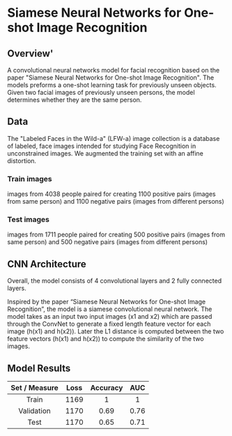 # Siamese Neural Networks for One-shot Image Recognition

## Overview'
A convolutional neural networks model for facial recognition based on the paper "Siamese Neural Networks for One-shot Image Recognition". The models preforms a one-shot learning task for previously unseen objects. Given two facial images of previously unseen persons, the model determines whether they are the same person.

## Data
The "Labeled Faces in the Wild-a" (LFW-a) image collection is a database of labeled, face
images intended for studying Face Recognition in unconstrained images. We augmented the training set with an affine distortion.

### Train images
images from 4038 people paired for creating 1100 positive pairs (images from
same person) and 1100 negative pairs (images from different persons)
### Test images
images from 1711 people paired for creating 500 positive pairs (images from
same person) and 500 negative pairs (images from different persons)

## CNN Architecture
Overall, the model consists of 4 convolutional layers and 2 fully connected layers.

Inspired by the paper “Siamese Neural Networks for One-shot Image Recognition”, the
model is a siamese convolutional neural network. The model takes as an input two input
images (x1 and x2) which are passed through the ConvNet to generate a fixed length feature
vector for each image (h(x1) and h(x2)). Later the L1 distance is computed between the two
feature vectors (h(x1) and h(x2)) to compute the similarity of the two images. 

## Model Results
| Set / Measure        | Loss           | Accuracy  | AUC
|:-------------:|:-------------:|:-------------:|:-------------:|
| Train      | 1169 | 1    | 1    |
| Validation | 1170 | 0.69 | 0.76 |
| Test       | 1170 | 0.65 | 0.71 |
